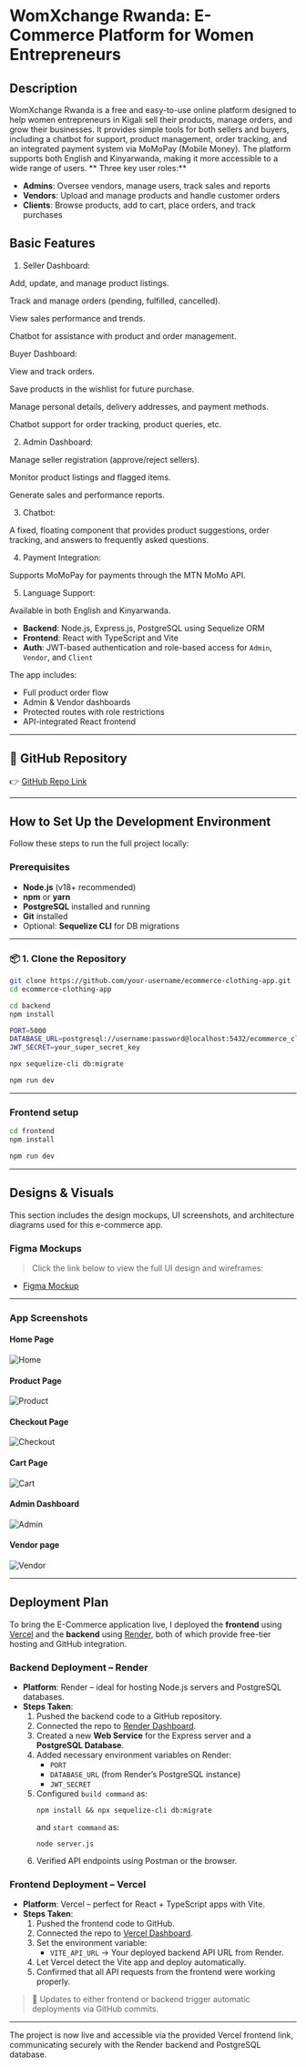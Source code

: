 # WomXchange Rwanda: E-Commerce Platform for Women Entrepreneurs

## Description
WomXchange Rwanda is a free and easy-to-use online platform designed to help women entrepreneurs in Kigali sell their products, manage orders, and grow their businesses. It provides simple tools for both sellers and buyers, including a chatbot for support, product management, order tracking, and an integrated payment system via MoMoPay (Mobile Money). The platform supports both English and Kinyarwanda, making it more accessible to a wide range of users.
 ** Three key user roles:**
 

- **Admins**: Oversee vendors, manage users, track sales and reports
- **Vendors**: Upload and manage products and handle customer orders
- **Clients**: Browse products, add to cart, place orders, and track  purchases

## Basic Features

1. Seller Dashboard:

Add, update, and manage product listings.

Track and manage orders (pending, fulfilled, cancelled).

View sales performance and trends.

Chatbot for assistance with product and order management.

Buyer Dashboard:

View and track orders.

Save products in the wishlist for future purchase.

Manage personal details, delivery addresses, and payment methods.

Chatbot support for order tracking, product queries, etc.

2. Admin Dashboard:

Manage seller registration (approve/reject sellers).

Monitor product listings and flagged items.

Generate sales and performance reports.

3. Chatbot:

A fixed, floating component that provides product suggestions, order tracking, and answers to frequently asked questions.

4. Payment Integration:

Supports MoMoPay for payments through the MTN MoMo API.

5. Language Support:

Available in both English and Kinyarwanda.

- **Backend**: Node.js, Express.js, PostgreSQL using Sequelize ORM
- **Frontend**: React with TypeScript and Vite
- **Auth**: JWT-based authentication and role-based access for `Admin`, `Vendor`, and `Client`

The app includes:
- Full product order flow
- Admin & Vendor dashboards
- Protected routes with role restrictions
- API-integrated React frontend

---

## 🔗 GitHub Repository

👉 [GitHub Repo Link](https://github.com/your-username/ecommerce-fullstack-app)

---

## How to Set Up the Development Environment

Follow these steps to run the full project locally:

### Prerequisites

- **Node.js** (v18+ recommended)
- **npm** or **yarn**
- **PostgreSQL** installed and running
- **Git** installed
- Optional: **Sequelize CLI** for DB migrations

---

### 📦 1. Clone the Repository

```bash
git clone https://github.com/your-username/ecommerce-clothing-app.git
cd ecommerce-clothing-app
```
```bash
cd backend
npm install

```
```bash
PORT=5000
DATABASE_URL=postgresql://username:password@localhost:5432/ecommerce_clothing
JWT_SECRET=your_super_secret_key

```
```bash
npx sequelize-cli db:migrate

```
```bash
npm run dev


```
---
### Frontend setup

```bash
cd frontend
npm install

```
```bash
npm run dev


```
---
##  Designs & Visuals

This section includes the design mockups, UI screenshots, and architecture diagrams used for this e-commerce app.

###  Figma Mockups

> Click the link below to view the full UI design and wireframes:
- [Figma Mockup](https://www.figma.com/file/your-design-link/ecommerce-clothing-app?type=design&node-id=0%3A1)

---

<!-- Beritha  Make sure you store these images in the `frontend/public/screenshots/` folder and reference them correctly in your repo. -->
###  App Screenshots

####  Home Page
![Home](Frontend/public/screenshots/home.png)

####  Product Page
![Product](Frontend/public/screenshots/product.png)

####  Checkout Page
![Checkout](Frontend/public/screenshots/checkout.png)

####  Cart Page
![Cart](Frontend/public/screenshots/cart.png)

####  Admin Dashboard
![Admin](Frontend/public/screenshots/admin.png)

####  Vendor page
![Vendor](Frontend/public/screenshots/vendor.png)

 ---

##  Deployment Plan

To bring the E-Commerce application live, I deployed the **frontend** using [Vercel](https://vercel.com) and the **backend** using [Render](https://render.com), both of which provide free-tier hosting and GitHub integration.

###  Backend Deployment – Render

- **Platform**: Render – ideal for hosting Node.js servers and PostgreSQL databases.
- **Steps Taken**:
  1. Pushed the backend code to a GitHub repository.
  2. Connected the repo to [Render Dashboard](https://dashboard.render.com/).
  3. Created a new **Web Service** for the Express server and a **PostgreSQL Database**.
  4. Added necessary environment variables on Render:
     - `PORT`
     - `DATABASE_URL` (from Render’s PostgreSQL instance)
     - `JWT_SECRET`
  5. Configured `build command` as:
     ```
     npm install && npx sequelize-cli db:migrate
     ```
     and `start command` as:
     ```
     node server.js
     ```
  6. Verified API endpoints using Postman or the browser.

###  Frontend Deployment – Vercel

- **Platform**: Vercel – perfect for React + TypeScript apps with Vite.
- **Steps Taken**:
  1. Pushed the frontend code to GitHub.
  2. Connected the repo to [Vercel Dashboard](https://vercel.com/dashboard).
  3. Set the environment variable:
     - `VITE_API_URL` → Your deployed backend API URL from Render.
  4. Let Vercel detect the Vite app and deploy automatically.
  5. Confirmed that all API requests from the frontend were working properly.

> 🔄 Updates to either frontend or backend trigger automatic deployments via GitHub commits.

---

 The project is now live and accessible via the provided Vercel frontend link, communicating securely with the Render backend and PostgreSQL database.
